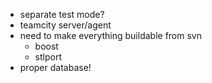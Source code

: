   * separate test mode?
  * teamcity server/agent
  * need to make everything buildable from svn
    * boost
    * stlport
  * proper database!